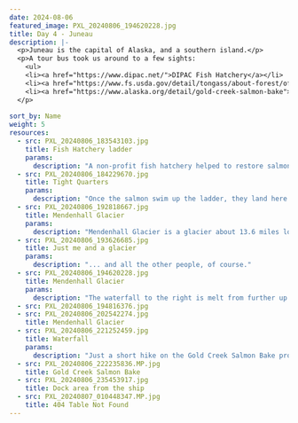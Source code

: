 ```yaml
---
date: 2024-08-06
featured_image: PXL_20240806_194620228.jpg
title: Day 4 - Juneau
description: |-
  <p>Juneau is the capital of Alaska, and a southern island.</p>
  <p>A tour bus took us around to a few sights:
    <ul>
    <li><a href="https://www.dipac.net/">DIPAC Fish Hatchery</a></li>
    <li><a href="https://www.fs.usda.gov/detail/tongass/about-forest/offices/?cid=stelprdb5400800">Mendenhall Glacier</a></li>
    <li><a href="https://www.alaska.org/detail/gold-creek-salmon-bake">Gold Creek Salmon Bake</a></li>
  </p>
  
sort_by: Name
weight: 5
resources:
  - src: PXL_20240806_183543103.jpg
    title: Fish Hatchery ladder
    params:
      description: "A non-profit fish hatchery helped to restore salmon in the area. They have a museum and explain how they harvest eggs to grow salmon."
  - src: PXL_20240806_184229670.jpg
    title: Tight Quarters
    params:
      description: "Once the salmon swim up the ladder, they land here. Workers sort them by species."
  - src: PXL_20240806_192818667.jpg
    title: Mendenhall Glacier
    params:
      description: "Mendenhall Glacier is a glacier about 13.6 miles long located in Mendenhall Valley, about 12 miles from downtown Juneau in the southeast area of the U.S. state of Alaska."
  - src: PXL_20240806_193626685.jpg
    title: Just me and a glacier
    params:
      description: "... and all the other people, of course."
  - src: PXL_20240806_194620228.jpg
    title: Mendenhall Glacier
    params:
      description: "The waterfall to the right is melt from further up the glacier."
  - src: PXL_20240806_194816376.jpg
  - src: PXL_20240806_202542274.jpg
    title: Mendenhall Glacier
  - src: PXL_20240806_221252459.jpg
    title: Waterfall
    params:
      description: "Just a short hike on the Gold Creek Salmon Bake property brought us to this site. 🤩"
  - src: PXL_20240806_222235836.MP.jpg
    title: Gold Creek Salmon Bake
  - src: PXL_20240806_235453917.jpg
    title: Dock area from the ship
  - src: PXL_20240807_010448347.MP.jpg
    title: 404 Table Not Found
---
```

